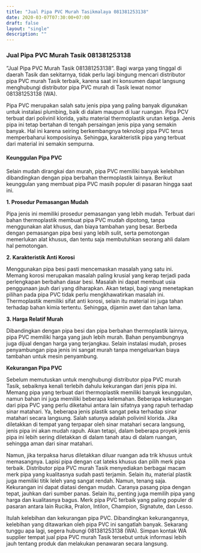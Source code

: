 ```yaml
---
title: "Jual Pipa PVC Murah Tasikmalaya 081381253138"
date: 2020-03-07T07:30:00+07:00
draft: false
layout: "single"
description: ""
---
```

### Jual Pipa PVC Murah Tasik 081381253138

”Jual Pipa PVC Murah Tasik 081381253138”. Bagi warga yang tinggal di daerah Tasik dan sekitarnya, tidak perlu lagi bingung mencari distributor pipa PVC murah Tasik terbaik, karena saat ini konsumen dapat langsung menghubungi distributor pipa PVC murah di Tasik lewat nomor 081381253138 (WA). 

Pipa PVC merupakan salah satu jenis pipa yang paling banyak digunakan untuk instalasi plumbing, baik di dalam maupun di luar ruangan. Pipa PCV terbuat dari polivinil klorida, yaitu material thermoplastik urutan ketiga. Jenis pipa ini tetap bertahan di tengah persaingan jenis pipa yang semakin banyak. Hal ini karena seiring berkembangnya teknologi pipa PVC terus memperbaharui komposisinya. Sehingga, karakteristik pipa yang terbuat dari material ini semakin sempurna.

#### Keunggulan Pipa PVC

Selain mudah dirangkai dan murah, pipa PVC memiliki banyak kelebihan dibandingkan dengan pipa berbahan thermoplastik lainnya. Berikut keunggulan yang membuat pipa PVC masih populer di pasaran hingga saat ini.

**1.	Prosedur Pemasangan Mudah**

Pipa jenis ini memiliki prosedur pemasangan yang lebih mudah. Terbuat dari bahan thermoplastik membuat pipa PVC mudah dipotong, tanpa menggunakan alat khusus, dan biaya tambahan yang besar. Berbeda dengan pemasangan pipa besi yang lebih sulit, serta pemotongan memerlukan alat khusus, dan tentu saja membutuhkan seorang ahli dalam hal pemotongan.

**2.	Karakteristik Anti Korosi**

Menggunakan pipa besi pasti mencemaskan masalah yang satu ini. Memang korosi merupakan masalah paling krusial yang kerap terjadi pada perlengkapan berbahan dasar besi. Masalah ini dapat membuat usia penggunaan jauh dari yang diharapkan.
Akan tetapi, bagi yang menetapkan pilihan pada pipa PVC tidak perlu mengkhawatirkan masalah ini. Thermoplastik memiliki sifat anti korosi, selain itu material ini juga tahan terhadap bahan kimia tertentu. Sehingga, dijamin awet dan tahan lama.

**3.	Harga Relatif Murah**

Dibandingkan dengan pipa besi dan pipa berbahan thermoplastik lainnya, pipa PVC memiliki harga yang jauh lebih murah. Bahan penyambungnya juga dijual dengan harga yang terjangkau. Selain instalasi mudah, proses penyambungan pipa jenis ini sangat murah tanpa mengeluarkan biaya tambahan untuk mesin penyambung. 

**Kekurangan Pipa PVC**

Sebelum memutuskan untuk menghubungi distributor pipa PVC murah Tasik, sebaiknya kenali terlebih dahulu kekurangan dari jenis pipa ini. Memang pipa yang terbuat dari thermoplastik memiliki banyak keunggulan, namun bahan ini juga memiliki beberapa kelemahan. 
Beberapa kekurangan dari pipa PVC yang perlu diketahui antara lain sifatnya yang rapuh terhadap sinar matahari. Ya, beberapa jenis plastik sangat peka terhadap sinar matahari secara langsung. Salah satunya adalah polivinil klorida. Jika diletakkan di tempat yang terpapar oleh sinar matahari secara langsung, jenis pipa ini akan mudah rapuh. Akan tetapi, dalam beberapa proyek jenis pipa ini lebih sering diletakkan di dalam tanah atau di dalam ruangan, sehingga aman dari sinar matahari. 

Namun, jika terpaksa harus diletakkan diluar ruangan ada trik khusus untuk memasangnya. Lapisi pipa dengan cat lateks khusus dan pilih merk pipa terbaik. Distributor pipa PVC murah Tasik menyediakan berbagai macam merk pipa yang kualitasnya sudah pasti terjamin. 
Selain itu, material plastik juga memiliki titik leleh yang sangat rendah. Namun, tenang saja. Kekurangan ini dapat diatasi dengan mudah. Caranya pasang pipa dengan tepat, jauhkan dari sumber panas. Selain itu, penting juga memilih pipa yang harga dan kualitasnya bagus. Merk pipa PVC terbaik yang paling populer di pasaran antara lain Rucika, Pralon, Intilon, Champion, Signatute, dan Lesso.

Itulah kelebihan dan kekurangan pipa PVC. Dibandingkan kekurangannya, kelebihan yang ditawarkan oleh pipa PVC ini sangatlah banyak. Sekarang tunggu apa lagi, segera hubungi 081381253138 (WA). Simpan kontak WA supplier tempat jual pipa PVC murah Tasik tersebut untuk informasi lebih jauh tentang produk dan melakukan penawaran secara langsung.